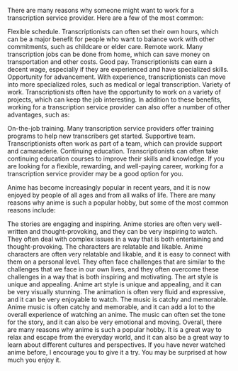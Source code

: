There are many reasons why someone might want to work for a transcription service provider. Here are a few of the most common:

Flexible schedule. Transcriptionists can often set their own hours, which can be a major benefit for people who want to balance work with other commitments, such as childcare or elder care.
Remote work. Many transcription jobs can be done from home, which can save money on transportation and other costs.
Good pay. Transcriptionists can earn a decent wage, especially if they are experienced and have specialized skills.
Opportunity for advancement. With experience, transcriptionists can move into more specialized roles, such as medical or legal transcription.
Variety of work. Transcriptionists often have the opportunity to work on a variety of projects, which can keep the job interesting.
In addition to these benefits, working for a transcription service provider can also offer a number of other advantages, such as:

On-the-job training. Many transcription service providers offer training programs to help new transcribers get started.
Supportive team. Transcriptionists often work as part of a team, which can provide support and camaraderie.
Continuing education. Transcriptionists can often take continuing education courses to improve their skills and knowledge.
If you are looking for a flexible, rewarding, and well-paying career, working for a transcription service provider may be a good option for you.


Anime has become increasingly popular in recent years, and it is now enjoyed by people of all ages and from all walks of life. There are many reasons why anime is such a popular hobby, but some of the most common reasons include:

The stories are engaging and inspiring. Anime stories are often very well-written and thought-provoking, and they can be very inspiring to watch. They often deal with complex issues in a way that is both entertaining and thought-provoking.
The characters are relatable and likable. Anime characters are often very relatable and likable, and it is easy to connect with them on a personal level. They often face challenges that are similar to the challenges that we face in our own lives, and they often overcome these challenges in a way that is both inspiring and motivating.
The art style is unique and appealing. Anime art style is unique and appealing, and it can be very visually stunning. The animation is often very fluid and expressive, and it can be very enjoyable to watch.
The music is catchy and memorable. Anime music is often catchy and memorable, and it can add a lot to the overall experience of watching an anime. The music can often set the tone for the story, and it can also be very emotional and moving.
Overall, there are many reasons why anime is such a popular hobby. It is a great way to relax and escape from the everyday world, and it can also be a great way to learn about different cultures and perspectives. If you have never watched anime before, I encourage you to give it a try. You may be surprised at how much you enjoy it.
